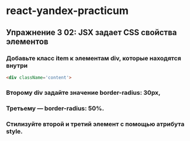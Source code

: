 # react-yandex-practicum
## Упражнение 3 02: JSX задает CSS свойства элементов
### Добавьте класс item к элементам div, которые находятся внутри 
```HTML
<div className='content'>
```  
### Второму div задайте значение border-radius: 30px, 
### Третьему — border-radius: 50%. 
### Cтилизуйте второй и третий элемент с помощью атрибута style.
